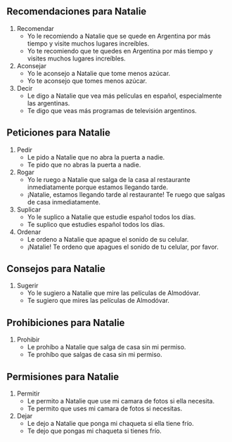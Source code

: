 ## Recomendaciones para Natalie
1. Recomendar
    - Yo le recomiendo a Natalie que se quede en Argentina por más tiempo y visite muchos lugares increíbles.
    - Yo te recomiendo que te quedes en Argentina por más tiempo y visites muchos lugares increíbles.
2. Aconsejar
    - Yo le aconsejo a Natalie que tome menos azúcar.
    - Yo te aconsejo que tomes menos azúcar.
3. Decir 
    - Le digo a Natalie que vea más películas en español, especialmente las argentinas.
    - Te digo que veas más programas de televisión argentinos.

## Peticiones para Natalie
1. Pedir
    - Le pido a Natalie que no abra la puerta a nadie.
    - Te pido que no abras la puerta a nadie.
2. Rogar
   - Yo le ruego a Natalie que salga de la casa al restaurante inmediatamente porque estamos llegando tarde. 
   - ¡Natalie, estamos llegando tarde al restaurante! Te ruego que salgas de casa inmediatamente.
3. Suplicar
   - Yo le suplico a Natalie que estudie español todos los días.
   - Te suplico que estudies español todos los días.
4. Ordenar
   - Le ordeno a Natalie que apague el sonido de su celular.
   - ¡Natalie! Te ordeno que apagues el sonido de tu celular, por favor.

## Consejos para Natalie
1. Sugerir
   - Yo le sugiero a Natalie que mire las películas de Almodóvar.
   - Te sugiero que mires las películas de Almodóvar.

## Prohibiciones para Natalie
1. Prohibir
    - Le prohíbo a Natalie que salga de casa sin mi permiso.
    - Te prohíbo que salgas de casa sin mi permiso.

## Permisiones para Natalie
1. Permitir
    - Le permito a Natalie que use mi camara de fotos si ella necesita.
    - Te permito que uses mi camara de fotos si necesitas.
2. Dejar
    - Le dejo a Natalie que ponga mi chaqueta si ella tiene frío.
    - Te dejo que pongas mi chaqueta si tienes frío.